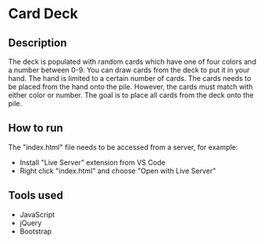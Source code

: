# Card Deck

## Description

The deck is populated with random cards which have one of four colors and a number between 0-9.
You can draw cards from the deck to put it in your hand.
The hand is limited to a certain number of cards.
The cards needs to be placed from the hand onto the pile.
However, the cards must match with either color or number.
The goal is to place all cards from the deck onto the pile.

## How to run

The "index.html" file needs to be accessed from a server, for example:
 - Install "Live Server" extension from VS Code
 - Right click "index.html" and choose "Open with Live Server"

## Tools used

 - JavaScript
 - jQuery
 - Bootstrap